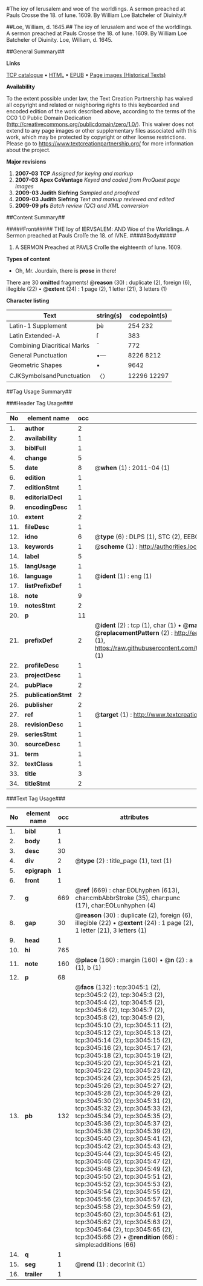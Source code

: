 #The ioy of Ierusalem and woe of the worldlings. A sermon preached at Pauls Crosse the 18. of Iune. 1609. By William Loe Batcheler of Diuinity.#

##Loe, William, d. 1645.##
The ioy of Ierusalem and woe of the worldlings. A sermon preached at Pauls Crosse the 18. of Iune. 1609. By William Loe Batcheler of Diuinity.
Loe, William, d. 1645.

##General Summary##

**Links**

[TCP catalogue](http://www.ota.ox.ac.uk/tcp/)  • 
[HTML](http://tei.it.ox.ac.uk/tcp/Texts-HTML/free/A68/A68403.html)  • 
[EPUB](http://tei.it.ox.ac.uk/tcp/Texts-EPUB/free/A68/A68403.epub) • 
[Page images (Historical Texts)](https://historicaltexts.jisc.ac.uk/eebo-99838659e)

**Availability**

To the extent possible under law, the Text Creation Partnership has waived all copyright and related or neighboring rights to this keyboarded and encoded edition of the work described above, according to the terms of the CC0 1.0 Public Domain Dedication (http://creativecommons.org/publicdomain/zero/1.0/). This waiver does not extend to any page images or other supplementary files associated with this work, which may be protected by copyright or other license restrictions. Please go to https://www.textcreationpartnership.org/ for more information about the project.

**Major revisions**

1. __2007-03__ __TCP__ *Assigned for keying and markup*
1. __2007-03__ __Apex CoVantage__ *Keyed and coded from ProQuest page images*
1. __2009-03__ __Judith Siefring__ *Sampled and proofread*
1. __2009-03__ __Judith Siefring__ *Text and markup reviewed and edited*
1. __2009-09__ __pfs__ *Batch review (QC) and XML conversion*

##Content Summary##

#####Front#####
THE Ioy of IERVSALEM: AND Woe of the Worldlings. A Sermon preached at Pauls Croſſe the 18. of IVNE. 
#####Body#####

1. A SERMON Preached at PAVLS Croſſe the eighteenth of Iune. 1609.

**Types of content**

  * Oh, Mr. Jourdain, there is **prose** in there!

There are 30 **omitted** fragments! 
 @__reason__ (30) : duplicate (2), foreign (6), illegible (22)  •  @__extent__ (24) : 1 page (2), 1 letter (21), 3 letters (1)

**Character listing**


|Text|string(s)|codepoint(s)|
|---|---|---|
|Latin-1 Supplement|þè|254 232|
|Latin Extended-A|ſ|383|
|Combining             Diacritical Marks|̄|772|
|General Punctuation|•—|8226 8212|
|Geometric Shapes|▪|9642|
|CJKSymbolsandPunctuation|〈〉|12296 12297|

##Tag Usage Summary##

###Header Tag Usage###

|No|element name|occ|attributes|
|---|---|---|---|
|1.|__author__|2||
|2.|__availability__|1||
|3.|__biblFull__|1||
|4.|__change__|5||
|5.|__date__|8| @__when__ (1) : 2011-04 (1)|
|6.|__edition__|1||
|7.|__editionStmt__|1||
|8.|__editorialDecl__|1||
|9.|__encodingDesc__|1||
|10.|__extent__|2||
|11.|__fileDesc__|1||
|12.|__idno__|6| @__type__ (6) : DLPS (1), STC (2), EEBO-CITATION (1), PROQUEST (1), VID (1)|
|13.|__keywords__|1| @__scheme__ (1) : http://authorities.loc.gov/ (1)|
|14.|__label__|5||
|15.|__langUsage__|1||
|16.|__language__|1| @__ident__ (1) : eng (1)|
|17.|__listPrefixDef__|1||
|18.|__note__|9||
|19.|__notesStmt__|2||
|20.|__p__|11||
|21.|__prefixDef__|2| @__ident__ (2) : tcp (1), char (1)  •  @__matchPattern__ (2) : ([0-9\-]+):([0-9IVX]+) (1), (.+) (1)  •  @__replacementPattern__ (2) : http://eebo.chadwyck.com/downloadtiff?vid=$1&page=$2 (1), https://raw.githubusercontent.com/textcreationpartnership/Texts/master/tcpchars.xml#$1 (1)|
|22.|__profileDesc__|1||
|23.|__projectDesc__|1||
|24.|__pubPlace__|2||
|25.|__publicationStmt__|2||
|26.|__publisher__|2||
|27.|__ref__|1| @__target__ (1) : http://www.textcreationpartnership.org/docs/. (1)|
|28.|__revisionDesc__|1||
|29.|__seriesStmt__|1||
|30.|__sourceDesc__|1||
|31.|__term__|1||
|32.|__textClass__|1||
|33.|__title__|3||
|34.|__titleStmt__|2||


###Text Tag Usage###

|No|element name|occ|attributes|
|---|---|---|---|
|1.|__bibl__|1||
|2.|__body__|1||
|3.|__desc__|30||
|4.|__div__|2| @__type__ (2) : title_page (1), text (1)|
|5.|__epigraph__|1||
|6.|__front__|1||
|7.|__g__|669| @__ref__ (669) : char:EOLhyphen (613), char:cmbAbbrStroke (35), char:punc (17), char:EOLunhyphen (4)|
|8.|__gap__|30| @__reason__ (30) : duplicate (2), foreign (6), illegible (22)  •  @__extent__ (24) : 1 page (2), 1 letter (21), 3 letters (1)|
|9.|__head__|1||
|10.|__hi__|765||
|11.|__note__|160| @__place__ (160) : margin (160)  •  @__n__ (2) : a (1), b (1)|
|12.|__p__|68||
|13.|__pb__|132| @__facs__ (132) : tcp:3045:1 (2), tcp:3045:2 (2), tcp:3045:3 (2), tcp:3045:4 (2), tcp:3045:5 (2), tcp:3045:6 (2), tcp:3045:7 (2), tcp:3045:8 (2), tcp:3045:9 (2), tcp:3045:10 (2), tcp:3045:11 (2), tcp:3045:12 (2), tcp:3045:13 (2), tcp:3045:14 (2), tcp:3045:15 (2), tcp:3045:16 (2), tcp:3045:17 (2), tcp:3045:18 (2), tcp:3045:19 (2), tcp:3045:20 (2), tcp:3045:21 (2), tcp:3045:22 (2), tcp:3045:23 (2), tcp:3045:24 (2), tcp:3045:25 (2), tcp:3045:26 (2), tcp:3045:27 (2), tcp:3045:28 (2), tcp:3045:29 (2), tcp:3045:30 (2), tcp:3045:31 (2), tcp:3045:32 (2), tcp:3045:33 (2), tcp:3045:34 (2), tcp:3045:35 (2), tcp:3045:36 (2), tcp:3045:37 (2), tcp:3045:38 (2), tcp:3045:39 (2), tcp:3045:40 (2), tcp:3045:41 (2), tcp:3045:42 (2), tcp:3045:43 (2), tcp:3045:44 (2), tcp:3045:45 (2), tcp:3045:46 (2), tcp:3045:47 (2), tcp:3045:48 (2), tcp:3045:49 (2), tcp:3045:50 (2), tcp:3045:51 (2), tcp:3045:52 (2), tcp:3045:53 (2), tcp:3045:54 (2), tcp:3045:55 (2), tcp:3045:56 (2), tcp:3045:57 (2), tcp:3045:58 (2), tcp:3045:59 (2), tcp:3045:60 (2), tcp:3045:61 (2), tcp:3045:62 (2), tcp:3045:63 (2), tcp:3045:64 (2), tcp:3045:65 (2), tcp:3045:66 (2)  •  @__rendition__ (66) : simple:additions (66)|
|14.|__q__|1||
|15.|__seg__|1| @__rend__ (1) : decorInit (1)|
|16.|__trailer__|1||
